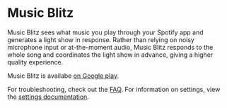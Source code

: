 # Music Blitz
Music Blitz sees what music you play through your Spotify app and generates a light show in response. Rather than relying on noisy microphone input or at-the-moment audio, Music Blitz responds to the whole song and coordinates the light show in advance, giving a higher quality experience.

Music Blitz is availabe [on Google play](https://play.google.com/store/apps/details?id=com.saites.spotlight).

For troubleshooting, check out the [FAQ](faq.md). For information on settings, view the [settings documentation](settings.md).
